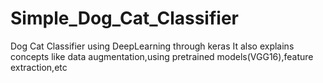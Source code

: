# Simple_Dog_Cat_Classifier
Dog Cat Classifier using DeepLearning through keras
It also explains concepts like data augmentation,using pretrained models(VGG16),feature extraction,etc
